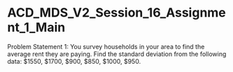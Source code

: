 # ACD_MDS_V2_Session_16_Assignment_1_Main
Problem Statement 1:
You survey households in your area to find the average rent they are paying. Find the
standard deviation from the following data:
$1550, $1700, $900, $850, $1000, $950.

